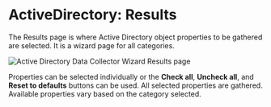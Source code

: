 # ActiveDirectory: Results

The Results page is where Active Directory object properties to be gathered are selected. It is a
wizard page for all categories.

![Active Directory Data Collector Wizard Results page](/img/product_docs/accessanalyzer/11.6/accessanalyzer/admin/datacollector/adinventory/results.webp)

Properties can be selected individually or the **Check all**, **Uncheck all**, and **Reset to
defaults** buttons can be used. All selected properties are gathered. Available properties vary
based on the category selected.
